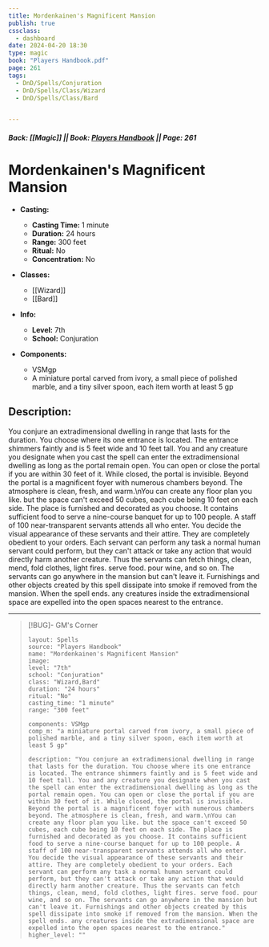 ```yaml
---
title: Mordenkainen's Magnificent Mansion
publish: true
cssclass:
  - dashboard
date: 2024-04-20 18:30
type: magic
book: "Players Handbook.pdf"
page: 261
tags:
  - DnD/Spells/Conjuration
  - DnD/Spells/Class/Wizard
  - DnD/Spells/Class/Bard


---
```


##### Back: [[Magic]] || Book: [Players Handbook](https://drive.google.com/drive/folders/1O5bhpYizcIT5xxAoLOuzCRht_PVS7VSG?usp=sharing) || Page: 261

# Mordenkainen's Magnificent Mansion

- **Casting:**
    - **Casting Time:** 1 minute
    - **Duration:** 24 hours
    - **Range:** 300 feet
    - **Ritual:** No
    - **Concentration:** No
- **Classes:**
    - [[Wizard]]
    - [[Bard]]

- **Info:**
    - **Level:** 7th
    - **School:** Conjuration
- **Components:**
    - VSMgp
    - A miniature portal carved from ivory, a small piece of polished marble, and a tiny silver spoon, each item worth at least 5 gp

## Description:
You conjure an extradimensional dwelling in range that lasts for the duration. You choose where its one entrance is located. The entrance shimmers faintly and is 5 feet wide and 10 feet tall. You and any creature you designate when you cast the spell can enter the extradimensional dwelling as long as the portal remain open. You can open or close the portal if you are within 30 feet of it. While closed, the portal is invisible. Beyond the portal is a magnificent foyer with numerous chambers beyond. The atmosphere is clean, fresh, and warm.\nYou can create any floor plan you like. but the space can't exceed 50 cubes, each cube being 10 feet on each side. The place is furnished and decorated as you choose. It contains sufficient food to serve a nine-course banquet for up to 100 people. A staff of 100 near-transparent servants attends all who enter. You decide the visual appearance of these servants and their attire. They are completely obedient to your orders. Each servant can perform any task a normal human servant could perform, but they can't attack or take any action that would directly harm another creature. Thus the servants can fetch things, clean, mend, fold clothes, light fires. serve food. pour wine, and so on. The servants can go anywhere in the mansion but can't leave it. Furnishings and other objects created by this spell dissipate into smoke if removed from the mansion. When the spell ends. any creatures inside the extradimensional space are expelled into the open spaces nearest to the entrance.



---

> [!BUG]- GM's Corner
>
> ```statblock
> layout: Spells
> source: "Players Handbook"
> name: "Mordenkainen's Magnificent Mansion"
> image: 
> level: "7th"
> school: "Conjuration"
> class: "Wizard,Bard"
> duration: "24 hours"
> ritual: "No"
> casting_time: "1 minute"
> range: "300 feet"
>
> components: VSMgp
> comp_m: "a miniature portal carved from ivory, a small piece of polished marble, and a tiny silver spoon, each item worth at least 5 gp"
>
> description: "You conjure an extradimensional dwelling in range that lasts for the duration. You choose where its one entrance is located. The entrance shimmers faintly and is 5 feet wide and 10 feet tall. You and any creature you designate when you cast the spell can enter the extradimensional dwelling as long as the portal remain open. You can open or close the portal if you are within 30 feet of it. While closed, the portal is invisible. Beyond the portal is a magnificent foyer with numerous chambers beyond. The atmosphere is clean, fresh, and warm.\nYou can create any floor plan you like. but the space can't exceed 50 cubes, each cube being 10 feet on each side. The place is furnished and decorated as you choose. It contains sufficient food to serve a nine-course banquet for up to 100 people. A staff of 100 near-transparent servants attends all who enter. You decide the visual appearance of these servants and their attire. They are completely obedient to your orders. Each servant can perform any task a normal human servant could perform, but they can't attack or take any action that would directly harm another creature. Thus the servants can fetch things, clean, mend, fold clothes, light fires. serve food. pour wine, and so on. The servants can go anywhere in the mansion but can't leave it. Furnishings and other objects created by this spell dissipate into smoke if removed from the mansion. When the spell ends. any creatures inside the extradimensional space are expelled into the open spaces nearest to the entrance."
> higher_level: ""
> ```
